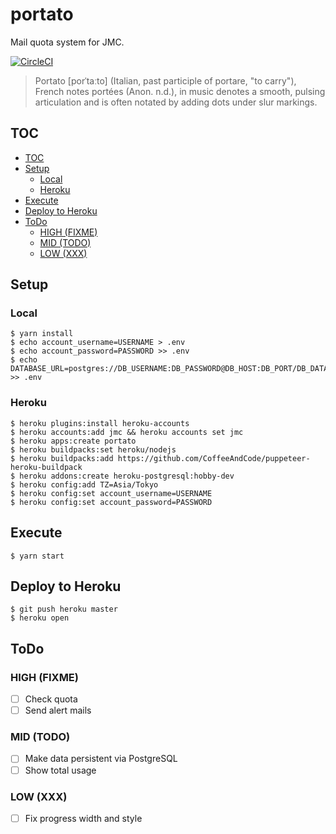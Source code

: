 # portato

Mail quota system for JMC.

[![CircleCI](https://circleci.com/gh/sforzando/portato.svg?style=svg)](https://circleci.com/gh/sforzando/portato)

> Portato [porˈtaːto] (Italian, past participle of portare, "to carry"), French notes portées (Anon. n.d.), in music denotes a smooth, pulsing articulation and is often notated by adding dots under slur markings.

## TOC

* [TOC](#toc)
* [Setup](#setup)
  * [Local](#local)
  * [Heroku](#heroku)
* [Execute](#execute)
* [Deploy to Heroku](#deploy-to-heroku)
* [ToDo](#todo)
  * [HIGH (FIXME)](#high-fixme)
  * [MID (TODO)](#mid-todo)
  * [LOW (XXX)](#low-xxx)

## Setup

### Local

```
$ yarn install
$ echo account_username=USERNAME > .env
$ echo account_password=PASSWORD >> .env
$ echo DATABASE_URL=postgres://DB_USERNAME:DB_PASSWORD@DB_HOST:DB_PORT/DB_DATABASE >> .env
```

### Heroku

```
$ heroku plugins:install heroku-accounts
$ heroku accounts:add jmc && heroku accounts set jmc
$ heroku apps:create portato
$ heroku buildpacks:set heroku/nodejs
$ heroku buildpacks:add https://github.com/CoffeeAndCode/puppeteer-heroku-buildpack
$ heroku addons:create heroku-postgresql:hobby-dev
$ heroku config:add TZ=Asia/Tokyo
$ heroku config:set account_username=USERNAME
$ heroku config:set account_password=PASSWORD
```

## Execute

```
$ yarn start
```

## Deploy to Heroku

```
$ git push heroku master
$ heroku open
```

## ToDo

### HIGH (FIXME)

* [ ] Check quota
* [ ] Send alert mails

### MID (TODO)

* [ ] Make data persistent via PostgreSQL
* [ ] Show total usage

### LOW (XXX)

* [ ] Fix progress width and style
